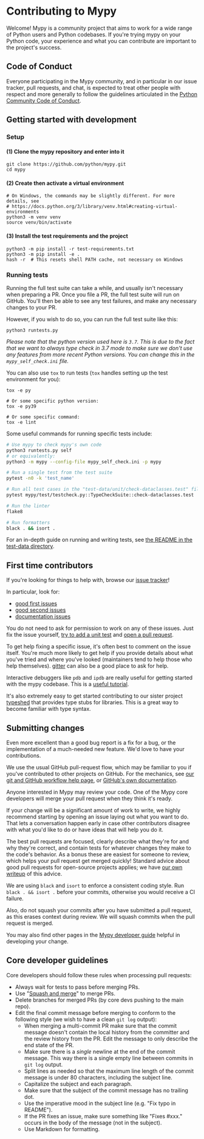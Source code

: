 # Contributing to Mypy

Welcome!  Mypy is a community project that aims to work for a wide
range of Python users and Python codebases.  If you're trying mypy on
your Python code, your experience and what you can contribute are
important to the project's success.

## Code of Conduct

Everyone participating in the Mypy community, and in particular in our
issue tracker, pull requests, and chat, is expected to treat
other people with respect and more generally to follow the guidelines
articulated in the [Python Community Code of Conduct](https://www.python.org/psf/codeofconduct/).


## Getting started with development

### Setup

#### (1) Clone the mypy repository and enter into it
```
git clone https://github.com/python/mypy.git
cd mypy
```

#### (2) Create then activate a virtual environment
```
# On Windows, the commands may be slightly different. For more details, see
# https://docs.python.org/3/library/venv.html#creating-virtual-environments
python3 -m venv venv
source venv/bin/activate
```

#### (3) Install the test requirements and the project
```
python3 -m pip install -r test-requirements.txt
python3 -m pip install -e .
hash -r  # This resets shell PATH cache, not necessary on Windows
```

### Running tests

Running the full test suite can take a while, and usually isn't necessary when
preparing a PR. Once you file a PR, the full test suite will run on GitHub.
You'll then be able to see any test failures, and make any necessary changes to
your PR.

However, if you wish to do so, you can run the full test suite
like this:
```
python3 runtests.py
```
*Please note that the python version used here is ``3.7``. This is due to the fact that we want to always type check in 3.7 mode to make sure we don't use any features from more recent Python versions.*
*You can change this in the ``mypy_self_check.ini`` file.*

You can also use `tox` to run tests (`tox` handles setting up the test environment for you):
```
tox -e py

# Or some specific python version:
tox -e py39

# Or some specific command:
tox -e lint
```

Some useful commands for running specific tests include:
```bash
# Use mypy to check mypy's own code
python3 runtests.py self
# or equivalently:
python3 -m mypy --config-file mypy_self_check.ini -p mypy

# Run a single test from the test suite
pytest -n0 -k 'test_name'

# Run all test cases in the "test-data/unit/check-dataclasses.test" file
pytest mypy/test/testcheck.py::TypeCheckSuite::check-dataclasses.test

# Run the linter
flake8

# Run formatters
black . && isort .
```

For an in-depth guide on running and writing tests,
see [the README in the test-data directory](test-data/unit/README.md).

## First time contributors

If you're looking for things to help with, browse our [issue tracker](https://github.com/python/mypy/issues)!

In particular, look for:
- [good first issues](https://github.com/python/mypy/labels/good-first-issue)
- [good second issues](https://github.com/python/mypy/labels/good-second-issue)
- [documentation issues](https://github.com/python/mypy/labels/documentation)

You do not need to ask for permission to work on any of these issues.
Just fix the issue yourself, [try to add a unit test](#running-tests) and
[open a pull request](#submitting-changes).

To get help fixing a specific issue, it's often best to comment on the issue
itself. You're much more likely to get help if you provide details about what
you've tried and where you've looked (maintainers tend to help those who help
themselves). [gitter](https://gitter.im/python/typing) can also be a good place
to ask for help.

Interactive debuggers like `pdb` and `ipdb` are really useful for getting
started with the mypy codebase. This is a
[useful tutorial](https://realpython.com/python-debugging-pdb/).

It's also extremely easy to get started contributing to our sister project
[typeshed](https://github.com/python/typeshed/issues) that provides type stubs
for libraries. This is a great way to become familiar with type syntax.

## Submitting changes

Even more excellent than a good bug report is a fix for a bug, or the
implementation of a much-needed new feature. We'd love to have
your contributions.

We use the usual GitHub pull-request flow, which may be familiar to
you if you've contributed to other projects on GitHub.  For the mechanics,
see [our git and GitHub workflow help page](https://github.com/python/mypy/wiki/Using-Git-And-GitHub),
or [GitHub's own documentation](https://help.github.com/articles/using-pull-requests/).

Anyone interested in Mypy may review your code.  One of the Mypy core
developers will merge your pull request when they think it's ready.

If your change will be a significant amount of work
to write, we highly recommend starting by opening an issue laying out
what you want to do.  That lets a conversation happen early in case
other contributors disagree with what you'd like to do or have ideas
that will help you do it.

The best pull requests are focused, clearly describe what they're for
and why they're correct, and contain tests for whatever changes they
make to the code's behavior.  As a bonus these are easiest for someone
to review, which helps your pull request get merged quickly!  Standard
advice about good pull requests for open-source projects applies; we
have [our own writeup](https://github.com/python/mypy/wiki/Good-Pull-Request)
of this advice.

We are using `black` and `isort` to enforce a consistent coding style.
Run `black . && isort .` before your commits, otherwise you would receive
a CI failure.

Also, do not squash your commits after you have submitted a pull request, as this
erases context during review. We will squash commits when the pull request is merged.

You may also find other pages in the
[Mypy developer guide](https://github.com/python/mypy/wiki/Developer-Guides)
helpful in developing your change.


## Core developer guidelines

Core developers should follow these rules when processing pull requests:

* Always wait for tests to pass before merging PRs.
* Use "[Squash and merge](https://github.com/blog/2141-squash-your-commits)"
  to merge PRs.
* Delete branches for merged PRs (by core devs pushing to the main repo).
* Edit the final commit message before merging to conform to the following
  style (we wish to have a clean `git log` output):
  * When merging a multi-commit PR make sure that the commit message doesn't
    contain the local history from the committer and the review history from
    the PR. Edit the message to only describe the end state of the PR.
  * Make sure there is a *single* newline at the end of the commit message.
    This way there is a single empty line between commits in `git log`
    output.
  * Split lines as needed so that the maximum line length of the commit
    message is under 80 characters, including the subject line.
  * Capitalize the subject and each paragraph.
  * Make sure that the subject of the commit message has no trailing dot.
  * Use the imperative mood in the subject line (e.g. "Fix typo in README").
  * If the PR fixes an issue, make sure something like "Fixes #xxx." occurs
    in the body of the message (not in the subject).
  * Use Markdown for formatting.
